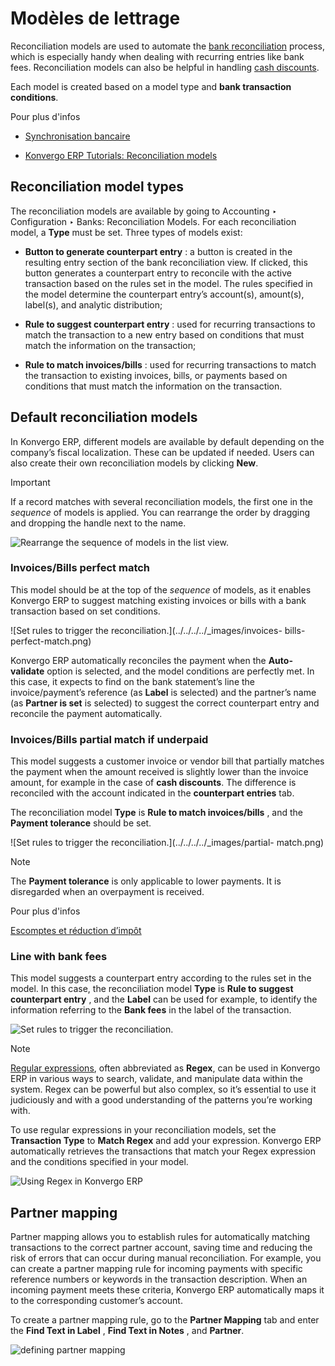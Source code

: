 # Modèles de lettrage

Reconciliation models are used to automate the [bank
reconciliation](reconciliation) process, which is especially handy when
dealing with recurring entries like bank fees. Reconciliation models can also
be helpful in handling [cash
discounts](../customer_invoices/cash_discounts).

Each model is created based on a model type and **bank transaction
conditions**.

<div class="alert alert-secondary">
<p class="alert-title">
Pour plus d'infos</p><ul>
<li><p><a href="bank_synchronization">Synchronisation bancaire</a></p></li>
<li><p><a href="https://www.odoo.com/slides/slide/reconciliation-models-1841?fullscreen=1">Konvergo ERP Tutorials: Reconciliation models</a></p></li>
</ul>
</div>

## Reconciliation model types

The reconciliation models are available by going to Accounting ‣ Configuration
‣ Banks: Reconciliation Models. For each reconciliation model, a **Type** must
be set. Three types of models exist:

  * **Button to generate counterpart entry** : a button is created in the resulting entry section of the bank reconciliation view. If clicked, this button generates a counterpart entry to reconcile with the active transaction based on the rules set in the model. The rules specified in the model determine the counterpart entry’s account(s), amount(s), label(s), and analytic distribution;

  * **Rule to suggest counterpart entry** : used for recurring transactions to match the transaction to a new entry based on conditions that must match the information on the transaction;

  * **Rule to match invoices/bills** : used for recurring transactions to match the transaction to existing invoices, bills, or payments based on conditions that must match the information on the transaction.

## Default reconciliation models

In Konvergo ERP, different models are available by default depending on the company’s
fiscal localization. These can be updated if needed. Users can also create
their own reconciliation models by clicking **New**.

<div class="alert alert-warning">
<p class="alert-title">
Important</p><p>If a record matches with several reconciliation models, the first one in the <em>sequence</em> of models
is applied. You can rearrange the order by dragging and dropping the handle next to the name.</p>
<img alt="Rearrange the sequence of models in the list view." src="../../../../_images/list-view.png"/>
</div>

### Invoices/Bills perfect match

This model should be at the top of the _sequence_ of models, as it enables
Konvergo ERP to suggest matching existing invoices or bills with a bank transaction
based on set conditions.

![Set rules to trigger the reconciliation.](../../../../_images/invoices-
bills-perfect-match.png)

Konvergo ERP automatically reconciles the payment when the **Auto-validate** option is
selected, and the model conditions are perfectly met. In this case, it expects
to find on the bank statement’s line the invoice/payment’s reference (as
**Label** is selected) and the partner’s name (as **Partner is set** is
selected) to suggest the correct counterpart entry and reconcile the payment
automatically.

### Invoices/Bills partial match if underpaid

This model suggests a customer invoice or vendor bill that partially matches
the payment when the amount received is slightly lower than the invoice
amount, for example in the case of **cash discounts**. The difference is
reconciled with the account indicated in the **counterpart entries** tab.

The reconciliation model **Type** is **Rule to match invoices/bills** , and
the **Payment tolerance** should be set.

![Set rules to trigger the reconciliation.](../../../../_images/partial-
match.png) <div class="alert alert-primary">
<p class="alert-title">
Note</p><p>The <b>Payment tolerance</b> is only applicable to lower payments. It is disregarded when an
overpayment is received.</p>
</div> <div class="alert alert-secondary">
<p class="alert-title">
Pour plus d'infos</p><p><a href="../customer_invoices/cash_discounts">Escomptes et réduction d’impôt</a></p>
</div>

### Line with bank fees

This model suggests a counterpart entry according to the rules set in the
model. In this case, the reconciliation model **Type** is **Rule to suggest
counterpart entry** , and the **Label** can be used for example, to identify
the information referring to the **Bank fees** in the label of the
transaction.

![Set rules to trigger the reconciliation.](../../../../_images/bank-fees.png)
<div class="alert alert-primary">
<p class="alert-title">
Note</p><p><a href="https://regexone.com/">Regular expressions</a>, often abbreviated as <b>Regex</b>, can be used in
Konvergo ERP in various ways to search, validate, and manipulate data within the system. Regex can be
powerful but also complex, so it’s essential to use it judiciously and with a good understanding
of the patterns you’re working with.</p>
<p>To use regular expressions in your reconciliation models, set the <b>Transaction Type</b>
to <b>Match Regex</b> and add your expression. Konvergo ERP automatically retrieves the
transactions that match your Regex expression and the conditions specified in your model.</p>
<img alt="Using Regex in Konvergo ERP" src="../../../../_images/regex.png"/>
</div>

## Partner mapping

Partner mapping allows you to establish rules for automatically matching
transactions to the correct partner account, saving time and reducing the risk
of errors that can occur during manual reconciliation. For example, you can
create a partner mapping rule for incoming payments with specific reference
numbers or keywords in the transaction description. When an incoming payment
meets these criteria, Konvergo ERP automatically maps it to the corresponding
customer’s account.

To create a partner mapping rule, go to the **Partner Mapping** tab and enter
the **Find Text in Label** , **Find Text in Notes** , and **Partner**.

![defining partner mapping](../../../../_images/partner-mapping.png)

